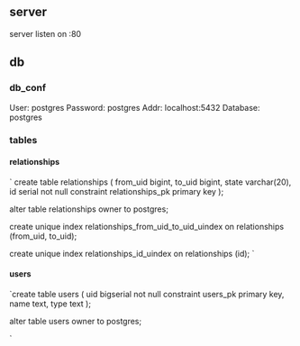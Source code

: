 ## server
server listen on :80

## db

### db_conf
User:     postgres
Password: postgres
Addr:     localhost:5432
Database: postgres

### tables
#### relationships 
`
create table relationships
(
from_uid bigint,
to_uid   bigint,
state    varchar(20),
id       serial not null
constraint relationships_pk
primary key
);

alter table relationships
owner to postgres;

create unique index relationships_from_uid_to_uid_uindex
on relationships (from_uid, to_uid);

create unique index relationships_id_uindex
on relationships (id);
`

#### users
`create table users
(
uid  bigserial not null
constraint users_pk
primary key,
name text,
type text
);

alter table users
owner to postgres;

`